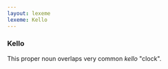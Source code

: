```yaml
---
layout: lexeme
lexeme: Kello
---
```


###  Kello 
This proper noun overlaps very common *kello* "clock".

